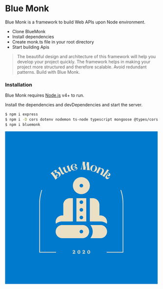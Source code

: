 # Blue Monk

Blue Monk is a framework to build Web APIs upon Node environment.

- Clone BlueMonk
- Install dependencies
- Create monk.ts file in your root directory
- Start building Apis

> The beautiful design and architecture of
> this framework will help you develop your
> project quickly.
> The framework helps in making your project more
> structured and therefore scalable.
> Avoid redundant patterns.
> Build with Blue Monk.

### Installation

Blue Monk requires [Node.js](https://nodejs.org/) v4+ to run.

Install the dependencies and devDependencies and start the server.

```sh
$ npm i express
$ npm i -D cors dotenv nodemon ts-node typescript mongoose @types/cors @types/express @types/mongoose @types/node @types/body-parser
$ npm i bluemonk
```

![](Monk/Images/Logo/Monk2.png)
